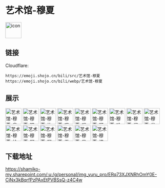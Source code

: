 # 艺术馆-穆夏
<img src="https://emoji.shojo.cn/bili/src/艺术馆-穆夏/icon.png" width="50" height="50" alt="icon">

## 链接
Cloudflare:
```
https://emoji.shojo.cn/bili/src/艺术馆-穆夏
https://emoji.shojo.cn/bili/webp/艺术馆-穆夏
```
## 展示
<img src="https://emoji.shojo.cn/bili/src/艺术馆-穆夏/艺术馆-穆夏-臭美.png" width="50" height="50" alt="艺术馆-穆夏-臭美">
<img src="https://emoji.shojo.cn/bili/src/艺术馆-穆夏/艺术馆-穆夏-嘿嘿.png" width="50" height="50" alt="艺术馆-穆夏-嘿嘿">
<img src="https://emoji.shojo.cn/bili/src/艺术馆-穆夏/艺术馆-穆夏-比心.png" width="50" height="50" alt="艺术馆-穆夏-比心">
<img src="https://emoji.shojo.cn/bili/src/艺术馆-穆夏/艺术馆-穆夏-叹气.png" width="50" height="50" alt="艺术馆-穆夏-叹气">
<img src="https://emoji.shojo.cn/bili/src/艺术馆-穆夏/艺术馆-穆夏-唱歌.png" width="50" height="50" alt="艺术馆-穆夏-唱歌">
<img src="https://emoji.shojo.cn/bili/src/艺术馆-穆夏/艺术馆-穆夏-盯.png" width="50" height="50" alt="艺术馆-穆夏-盯">
<img src="https://emoji.shojo.cn/bili/src/艺术馆-穆夏/艺术馆-穆夏-哈哈哈.png" width="50" height="50" alt="艺术馆-穆夏-哈哈哈">
<img src="https://emoji.shojo.cn/bili/src/艺术馆-穆夏/艺术馆-穆夏-问号.png" width="50" height="50" alt="艺术馆-穆夏-问号">
<img src="https://emoji.shojo.cn/bili/src/艺术馆-穆夏/艺术馆-穆夏-发抖.png" width="50" height="50" alt="艺术馆-穆夏-发抖">
<img src="https://emoji.shojo.cn/bili/src/艺术馆-穆夏/艺术馆-穆夏-给你花.png" width="50" height="50" alt="艺术馆-穆夏-给你花">
<img src="https://emoji.shojo.cn/bili/src/艺术馆-穆夏/艺术馆-穆夏-阿弥陀佛.png" width="50" height="50" alt="艺术馆-穆夏-阿弥陀佛">
<img src="https://emoji.shojo.cn/bili/src/艺术馆-穆夏/艺术馆-穆夏-阿咧.png" width="50" height="50" alt="艺术馆-穆夏-阿咧">
<img src="https://emoji.shojo.cn/bili/src/艺术馆-穆夏/艺术馆-穆夏-无语.png" width="50" height="50" alt="艺术馆-穆夏-无语">
<img src="https://emoji.shojo.cn/bili/src/艺术馆-穆夏/艺术馆-穆夏-风好大.png" width="50" height="50" alt="艺术馆-穆夏-风好大">
<img src="https://emoji.shojo.cn/bili/src/艺术馆-穆夏/艺术馆-穆夏-撑住了.png" width="50" height="50" alt="艺术馆-穆夏-撑住了">

## 下载地址

https://shamiko-my.sharepoint.com/:u:/g/personal/img_yuru_pro/ERq73XJXNRhOmY0E-CjNx3kBqrfPzPAxEtPVBSsQ-z4C4w